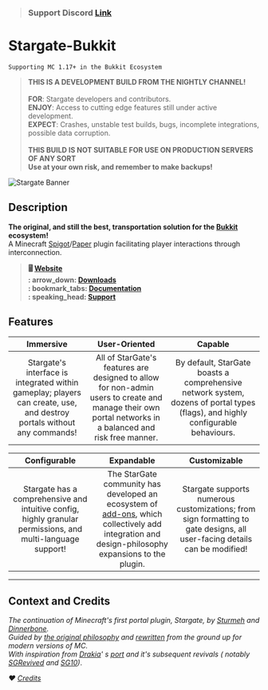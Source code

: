 > ### **Support Discord** __**[Link](https://discord.gg/mTaHuK6BVa)**__

# Stargate-Bukkit

`Supporting MC 1.17+ in the Bukkit Ecosystem`

> **THIS IS A DEVELOPMENT BUILD FROM THE NIGHTLY CHANNEL!**<br>
> <br>
> **FOR**: Stargate developers and contributors.<br>
> **ENJOY**: Access to cutting edge features still under active development.<br>
> **EXPECT**: Crashes, unstable test builds, bugs, incomplete integrations, possible data corruption.<br><br>
> **THIS BUILD IS NOT SUITABLE FOR USE ON PRODUCTION SERVERS OF ANY SORT**<BR>
> **Use at your own risk, and remember to make backups!**

![Stargate Banner](https://i.imgur.com/7Ji4jrr.png)

## Description

**The original, and still the best, transportation solution for the [Bukkit](https://docs.papermc.io/paper)
ecosystem!**<br>A Minecraft [Spigot](https://www.spigotmc.org/wiki/spigot/)/[Paper](https://github.com/PaperMC/Paper)
plugin facilitating player interactions through interconnection.

> **:desktop_computer: [Website](https://sgrewritten.org)**<br>**:
arrow_down: [Downloads](https://sgrewritten.org/download)**<br>**:
bookmark_tabs: [Documentation](https://sgrewritten.org/wiki)**<br>**:
speaking_head: [Support](https://sgrewritten.org/discord)**

## Features

|                        **Immersive**                         |                      **User-Oriented**                       |                         **Capable**                          |
| :----------------------------------------------------------: | :----------------------------------------------------------: | :----------------------------------------------------------: |
| Stargate's interface is integrated within gameplay; players can create, use, and destroy portals without any commands! | All of StarGate's features are designed to allow for non-admin users to create and manage their own portal networks in a balanced and risk free manner. | By default, StarGate boasts a comprehensive network system, dozens of portal types (flags), and highly configurable behaviours. |

|                       **Configurable**                       |                        **Expandable**                        |                       **Customizable**                       |
| :----------------------------------------------------------: | :----------------------------------------------------------: | :----------------------------------------------------------: |
| Stargate has a comprehensive and intuitive config, highly granular permissions, and multi-language support! | The StarGate community has developed an ecosystem of [add-ons](https://sgrewritten.org/addons), which collectively add integration and design-philosophy expansions to the plugin. | Stargate supports numerous customizations; from sign formatting to gate designs, all user-facing details can be modified! |

------

## Context and Credits

*The continuation of Minecraft's first portal plugin, Stargate, by [Sturmeh](https://github.com/sturmeh)
and [Dinnerbone](https://github.com/dinnerbone).*<br>*Guided
by [the original philosophy](https://sgrewritten.org/philosophy) and [rewritten](https://sgrewritten.org/rewrite) from
the ground up for modern versions of MC.*<br>*With inspiration from [Drakia](https://github.com/drakiaxyz)'
s [port](https://bukkit.org/threads/stargate-the-original-portal-plugin.3274/) and it's subsequent revivals (
notably [SGRevived](https://github.com/epicknarvik97) and [SG10](https://github.com/thorinwasher))*.

*:heart: [Credits](https://sgrewritten.org/credits)*
